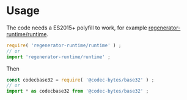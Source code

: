 # Usage

The code needs a ES2015+ polyfill to work, for example
[regenerator-runtime/runtime](https://babeljs.io/docs/usage/polyfill).
```js
require( 'regenerator-runtime/runtime' ) ;
// or
import 'regenerator-runtime/runtime' ;
```

Then
```js
const codecbase32 = require( '@codec-bytes/base32' ) ;
// or
import * as codecbase32 from '@codec-bytes/base32' ;
```
